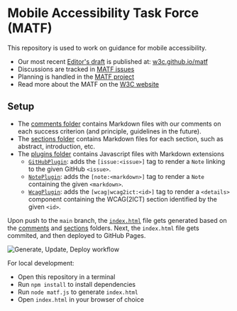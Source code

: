 # Mobile Accessibility Task Force (MATF)

This repository is used to work on guidance for mobile accessibility.

- Our most recent [Editor's draft](https://www.w3.org/standards/types/#ED) is published at: [w3c.github.io/matf](https://w3c.github.io/matf/)
- Discussions are tracked in [MATF issues](https://github.com/w3c/matf/issues)
- Planning is handled in the [MATF project](https://github.com/orgs/w3c/projects/147)
- Read more about the MATF on the [W3C website](https://www.w3.org/WAI/about/groups/task-forces/matf/)

## Setup

- The [comments folder](/comments) contains Markdown files with our comments on each success criterion (and principle, guidelines in the future).
- The [sections folder](/sections) contains Markdown files for each section, such as abstract, introduction, etc.
- The [plugins folder](/plugins) contains Javascript files with Markdown extensions
  - [`GitHubPlugin`](/plugins/github.js): adds the `[issue:<issue>]` tag to render a `Note` linking to the given GitHub `<issue>`.
  - [`NotePlugin`](/plugins/note.js): adds the `[note:<markdown>]` tag to render a `Note` containing the given `<markdown>`.
  - [`WcagPlugin`](/plugins/wcag.js): adds the `[wcag|wcag2ict:<id>]` tag to render a `<details>` component containing the WCAG(2ICT) section identified by the given `<id>`.

Upon push to the `main` branch, the [`index.html`](index.html) file gets generated based on the [comments](/comments) and [sections](/sections) folders. Next, the `index.html` file gets commited, and then deployed to GitHub Pages.

![Generate, Update, Deploy workflow](https://github.com/w3c/matf/actions/workflows/deploy.yml/badge.svg)

For local development:

- Open this repository in a terminal
- Run `npm install` to install dependencies
- Run `node matf.js` to generate `index.html`
- Open `index.html` in your browser of choice
